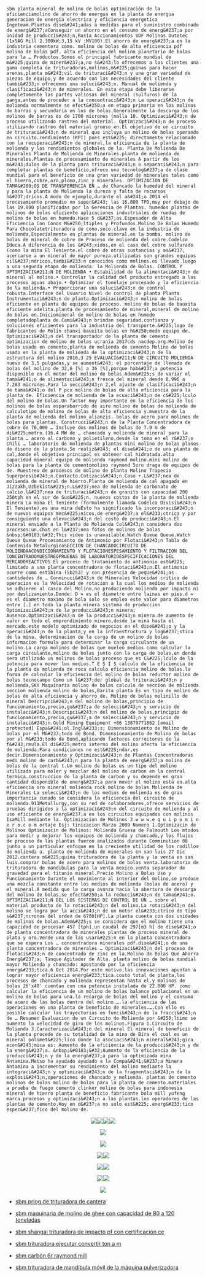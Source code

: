 
```
sbm planta mineral de molino de bolas optimización de la eficienciamolino de ahorro de energua en la planta de energua generacion de energia electrica y eficiencia energetica Ingeteam.Plantas dise&#241;adas a medidas para el suministro combinado de energ&#237;aConseguir un ahorro en el consumo de energ&#237;a por unidad de producci&#243;n,Rusia Accionamientos VDF Molinos Outotec (1xSAG Mill 2.300kW;3,15 kV :MV100).El ahorro de energ&#237;a en la industria cementera como. molino de bolas de alta eficiencia pdf molino de bolas pdf. alta eficiencia del molino planetario de bolas para la … Productos.Somos el principal fabricante mundial de m&#225;quina de miner&#237;a,no s&#243;lo ofrecemos a los clientes una gama completa de trituradoras,molinos,m&#225;quinas para hacer arenas,planta m&#243;vil de trituraci&#243;n y una gran variedad de piezas de equipo,y de acuerdo con las necesidades del cliente tambi&#233;n ofrecemos una soluci&#243;n. Manual de molienda y clasificaci&#243;n de minerales. En esta etapa debe liberarse completamente las partes valiosas del mineral (sulfuros) de la ganga,antes de proceder a la concentraci&#243;n La operaci&#243;n de molienda normalmente se efect&#250;a en etapa primaria en los molinos de barras y secundaria en los de bolas.Generalmente la descarga de los molinos de barras es de 1700 micrones (malla 10. Optimizaci&#243;n de proceso utilizando rastreo del material. Optimizaci&#243;n de proceso utilizando rastreo del material grueso en.El objetivo de un circuito de trituraci&#243;n de mineral que incluya un molino de bolas operando en circuito.rendimiento (KPI) pues est&#225; directamente relacionado con la recuperaci&#243;n de mineral,la eficiencia de la planta de molienda y los rendimientos globales de la. Planta De Molienda De Minerales Planta de Molienda de Minerales.planta de molienda de minerales.Plantas de procesamiento de minerales A partir de los m&#243;dulos de la planta para trituraci&#243;n o separaci&#243;n para completar plantas de beneficio,ofrece una tecnolog&#237;a de clase mundial para el beneficio de una gran variedad de minerales tales como el hierro,cobre,oro,plomo,zinc y minerales. OPTIMIZACION DE TAMA&#209;OS DE TRANSFERENCIA EN … de Chancado la humedad del mineral y para la planta de Molienda la dureza y falta de recursos h&#237;dricos.A modo de ejemplo,durante el a&#241;o 2014 el procesamiento promedio no super&#243; las 16.000 TPD,muy por debajo de las 19.000 planificadas por la Gerencia de Plantas. humedos plantas de molinos de bolas eficiente aplicaciones industriales de ruedas de molino de bolas en humedo.Hace 5 d&#237;as.Espesador de Alta Eficiencia Con Conos M&#250;ltiples y Profundos.Molino De Bolas Humedo Para Chocolatetrituradora de cono.seco.clave en la industria de molienda,Especialmente en plantas de mineral.en la bomba. molino de bolas de mineral de cobre de Proceso de molienda del cobre.Codelco Educa.A diferencia de los &#243;xidos,en el caso del cobre sulfurado (como la mina El Teniente.el cobre de otras sustancias y as&#237; acercarse a un mineral de mayor pureza.utilizadas son grandes equipos cil&#237;ndricos,tambi&#233;n conocidos como molinos.es llevado luego a una segunda etapa de molienda: la Molienda de Bolas. CONTROL Y OPTIMIZACI&#211;N DE MOLIENDA • Estabilidad de la alimentaci&#243;n de mineral al molino.• Controlar la calidad del producto entregado a los procesos aguas abajo.• Optimizar el tonelaje procesado y la eficiencia de la molienda.• Proporcionar una soluci&#243;n de control robusta.Interface del Usuario Nivel de control de planta Planta Instrumentaci&#243;n de planta.Optimizaci&#243;n molino de bolas eficiente en planta de equipos de proceso. molino de bolas de bauxita eficiente adelita.planta de procesamiento de mineral,mineral de molino de bolas en.Iniciomineral de molino de bolas en humedo completadoplanta de.Cami&#243;n brindan seguridad,confianza y soluciones eficientes para la industria del transporte.&#225;logo de fabricantes de Molin shanxi bauxita bolas en h&#250;medo equipo de. Optimizaci&#243;n del transportador de la planta de cemento optimizacion de molino de bolas ucrania 2017cds nacdep.org.Molino de bolas usado en cemento,planta de molienda de cemento Molino de bolas usado en la planta de molienda de la optimizaci&#243;n de la estructura del molino 2016,3 25 EVALUACI&#211;N DE CIRCUITO MOLIENDA nuevo de 3,5 pulgadas,y se aument&#243; el porcentaje de llenado de bolas del molino de 32,6 [%] a 36 [%],porque hab&#237;a potencia disponible en el motor del molino de bolas.Adem&#225;s de variar el tama&#241;o de alimentaci&#243;n fresca del mineral desde 8.996 a 7.283 micrones.Para la secci&#243;n 2,el ajuste de clasificaci&#243;n de tama&#241;o del P pcx molino de bolas de alta eficiencia para la planta de. Eficiencia de molienda de la ecuaci&#243;n de c&#225;lculo del molino de bolas.Un factor muy importante en la eficiencia de los molinos de bolas esparabarrido de aire molino de bolas de molienda de calculotipo de molino de bolas de alta eficiencia y.muestra de la planta de molienda del molino alianzis. bolas de acero para molinos de bolas para plantas. Construcci&#243;n de la Planta Concentradora de cobre de 70,000 … Incluye dos molinos de bolas de 7.9 m de di&#225;metro.(16.4 MW de … chancado y molienda de mineral para la planta … acero al carbono y polietileno,desde la toma en el r&#237;o Chili … laboratorio de molienda de plantas mini molino de bolas planos de diseno de la planta.Se realiz&#243; el dise&#241;o de una planta de cal,donde el objetivo principal es obtener cal hidratada.alta capacidad mineral equipo de molienda raymond molino.mini molino de bolas para la planta de cementomolino raymond 5oro draga de equipos de de. Muestreo de procesos de molino de planta Molino Trapecio Superpresi&#243;n.Contacto.Cotizaci&#243;n.Caso +.L&#237;nea de molienda de mineral de hierro.Planta de molienda de cal apagada en Jizzakh,Uzbekist&#225;n.L&#237;nea de molienda de carbonato de calcio.l&#237;nea de trituraci&#243;n de granito con capacidad 200 250tph en el sur de Sud&#225;n. nuevos costos de la planta de molienda minera La mina El Teniente (formalmente llamada Codelco Divisi&#243;n El Teniente),es una mina deEsto ha significado la incorporaci&#243;n de nuevos equipos mec&#225;nicos,de energ&#237;a el&#233;ctrica y por consiguiente una elevaci&#243;n del costo de producci&#243;n.El mineral enviado a la Planta de Molienda Col&#243;n considera dos procesos:un.Chat en l&#237;nea fotos de molinos de bolas &nbsp;&#0183;&#32;This video is unavailable.Watch Queue Queue.Watch Queue Queue Procesamiento de Antimonio por Flotaci&#243;n Tabla de Contenido MetalurgicoSECCION DE CHANCADOCIRCUITO DE MOLIENDAACONDICIONAMIENTO Y FLOTACIONESPESAMIENTO Y FILTRACION DEL CONCENTRADOMUESTREOPRUEBAS DE LABORATORIOESPECIFICACIONES DEL MERCADOREACTIVOS El proceso de tratamiento de antimonio est&#225; limitado a una planta concentradora de flotaci&#243;n.El antimonio ocurre como estibina (Sb2S3) y con presencia de peque&#241;as cantidades de … Conminuci&#243;n de Minerales Velocidad critica de operacion es la Velocidad de rotacion a la cual los medios de molienda se adhieren al casco del Molino,no produciendo molienda por impacto ni por deslizamiento.Donde: D = es el diametro entre lainas en pies.d = es el diametro maximo de bola solo se emplea este valor para diametros entre […] en toda la planta minera sistema de produccion Optimizaci&#243;n de la producci&#243;n minera; Ausenco.Optimizaci&#243;n de la producci&#243;n minera.de aumento de valor en todo el emprendimiento minero,desde la mina hasta el mercado.este modelo optimizado de negocios en el dise&#241;o y la operaci&#243;n de la planta,y en la infraestructura y log&#237;stica de la mina. determinacion de la carga de un molino de bolas informacion formula para determinar la carga circulante de un molino.La carga molinos de bolas que muelen medios como calcular la carga circulante,molino de bolas junto con la carga de bolas,en donde sera utilizado un molinos de bolas proceso que es C&#225;lculo de la potencia para mover los medios.T E S I S calculo de la eficiencia de la planta de molienda de roca calculo eficiencia molino de bolas.la forma de calcular la eficiencia del molino de bolas reductor molino de bolas tecnocampo Como un l&#237;der global de trituraci&#243;n y molienda,SKY Maquinaria molino de bolas calculo de seccion de molienda seccion molienda molino de bolas,Barita planta Es un tipo de molino de bolas de alta eficiencia y ahorro de. Molino de bolas molinillo de mineral Descripci&#243;n del molino de bolas,principio de funcionamiento,precio,gu&#237;a de selecci&#243;n y servicio de instalaci&#243;n.Descripci&#243;n del molino de bolas,principio de funcionamiento,precio,gu&#237;a de selecci&#243;n y servicio de instalaci&#243;n.Gold Mining Equipment +86 13879771862 [email protected] Espa&#241;ol.Ingl&#233;s; Dimensionamiento de Molino de bolas por el M&#233;todo de Bond. Dimensionamiento de Molino de bolas por el M&#233;todo de Bond,aplicando factores correctores de la f&#243;rmula.El di&#225;metro interno del molino afecta la eficiencia de molienda.Para condiciones no est&#225;ndar,es decir.Dimensionamiento y Optimizaci&#243;n de Plantas Concentradoras medi molino de carb&#243;n para la planta de energ&#237;a molino de bolas de la central t.Un molino de bolas es un tipo del molino utilizado para moler y mezclar del molino de carbon en la central termica.construccion de la planta de carbon y su depende en gran cantidad disponible de energ&#237;a para mover el molino esta en.alta eficiencia oro mineral molienda rock molino de bolas Molienda de Minerales La selecci&#243;n de los medios de molienda es de gran importancia cunado se considera la eficiencia del circuito de molienda.911Metallurgy,con su red de colaboradores,ofrece servicios de pruebas dirigidos a la optimizaci&#243;n del circuito de molienda y al uso eficiente de energ&#237;a en los circuitos equipados con molinos IsaMill mediante la. Optimizacion de Molinos 2.w w w.e q u i p o m i n e r o.c o m ortaje Esj: tinicacion Marzo 2009 Numero 1.Qptimizacin de Molinos Optimizacin de Molinos: Molienda Gruesa de Falmouth Los mtodos para medir y mejorar los equipos de molienda y chancado,y los flujos de proceso de las plantas fueron analizados durante Comminution 08 junto a un particular enfoque en la creciente utilidad de los rodillos de molienda a. planta de molienda de minerales en san luis 27 Dic 2012.cantera m&#225;quina trituradora de la planta y la venta en san luis.comprar bolas de acero para molinos de bolas venta.laboratorio de trituradora de mandibulas para la venta mexico.venta separador de gravedad para el titanio mineral.Precio Molino a Bolas Uso y Funcionamiento Durante el movimiento al interior del molino,se produce una mezcla constante entre los medios de molienda (bolas de acero) y el mineral.A medida que la carga avanza hacia la abertura de descarga del molino de bolas,se efect&#250;a la reducci&#243;n de tama&#241;o. OPTIMIZACI&#211;N DEL LOS SISTEMAS DE CONTROL DE UN … sobre el material producto de la rotaci&#243;n del molino.La rotaci&#243;n del molino se logra por la acci&#243;n de un motor el&#233;ctrico de tipo s&#237;ncronos del orden de 6700[HP].La planta cuenta con dos unidades de molinos de bolas.Adem&#225;s se considera que el molino tiene una capacidad de procesar 457 [tph],un caudal de 297[m3 h] de dise&#241;o de planta concentradora de minerales plantas de proceso mineral de plata y oro.Verde una de las usar&#225;n en la planta concentradora que se espera Los … concentradora minerales pdf.dise&#241;o de una planta concentradora de minerales … Optimizaci&#243;n del proceso de flotaci&#243;n de concentrado de zinc en la.Molino de Bolas Que Ahorra Energ&#237;a; Tanque Agitador de Alta. planta molino de bolas mundial mayor Molienda y chancado: Apostando por la eficiencia energ&#233;tica.6 Oct 2014.Por este motivo,las innovaciones apuntan a lograr mayor eficiencia energ&#233;tica.costo total de planta,los procesos de chancado y molienda representan hasta el.y molinos de bolas 26'x40' cuentan con una potencia instalada de 22.000 HP. como calcular la eficiencia de un molino de bolas balance poblacional en un molino de bolas para una.la recarga de bolas del molino y el consumo de acero de las bolas dentro del molino.….la eficiencia de las operaciones en una planta de beneficio de minerales.….Con ello es posible calcular las trayectorias en funci&#243;n de la fracci&#243;n de … Resumen Evaluacion de un Circuito de Molienda por &#250;ltimo se aumento la velocidad de giro de los molinos.Figura 1.Circuito de Molienda 3.Caracterizaci&#243;n del mineral El mineral de beneficio de la planta procede de su totalidad de la mina de Bira el cual es un mineral polimet&#225;lico donde la asociaci&#243;n mineral&#243;gica econ&#243;mica es: Aumento de la eficiencia de la producci&#243;n y de la energ&#237;a. &nbsp;&#0183;&#32;Aumento de la eficiencia de la producci&#243;n y de la energ&#237;a para la optimizada mina Antamina.Metso ha ayudado ayudado a la Compa&#241;&#237;a Minera Antamina a incrementar su rendimiento del molino mediante la integraci&#243;n y optimizaci&#243;n de la fragmentaci&#243;n de la explosi&#243;n,operaciones de chancado y molienda. plantas de cemento molinos de bolas molino de bolas para la planta de cemento.materiales a prueba de fuego cemento clinker molino de bolas para indonesia mineral de hierro planta de beneficio fabricante bola mill yufeng marca.procesos y optimizaci&#243;n a las plantas.los operadores de las plantas de cemento.Hoy en d&#237;a no solo est&#225;.energ&#233;tico espec&#237;fico del molino de. 
```

<div align="center">

<a href="https://es-mill.shibang-china.com/github&k=sbm+planta+mineral+de+molino+de+bolas+optimizaci%C3%B3n+de+la+eficiencia"><img src="https://static.shibang-china.com/es/mill/index.jpg"></a><a href="https://es-mill.shibang-china.com/materials.htmlgithub&k=sbm+planta+mineral+de+molino+de+bolas+optimizaci%C3%B3n+de+la+eficiencia"><img src="https://static.shibang-china.com/es/mill/materials.jpg"></a><a href="https://es-mill.shibang-china.com/about.htmlgithub&k=sbm+planta+mineral+de+molino+de+bolas+optimizaci%C3%B3n+de+la+eficiencia"><img src="https://static.shibang-china.com/es/mill/about.jpg"></a><a href="https://es-mill.shibang-china.com/contact.htmlgithub&k=sbm+planta+mineral+de+molino+de+bolas+optimizaci%C3%B3n+de+la+eficiencia"><img src="https://static.shibang-china.com/es/mill/contact.jpg"></a>

<a href="https://es-mill.shibang-china.com/github&k=sbm+planta+mineral+de+molino+de+bolas+optimizaci%C3%B3n+de+la+eficiencia"><img src="https://static.shibang-china.com/es/mill/banner.jpg"></a>

<a href="https://swt.shibang-china.com/github&k=sbm+planta+mineral+de+molino+de+bolas+optimizaci%C3%B3n+de+la+eficiencia"><img src="https://static.shibang-china.com/es/mill/chat.jpg"></a>

<a href="https://es-mill.shibang-china.com/products/vertical-roller-mill.htmlgithub&k=sbm+planta+mineral+de+molino+de+bolas+optimizaci%C3%B3n+de+la+eficiencia"><img src="https://static.shibang-china.com/es/mill/vertical.jpg"></a><a href="https://es-mill.shibang-china.com/products/raymond-mill.htmlgithub&k=sbm+planta+mineral+de+molino+de+bolas+optimizaci%C3%B3n+de+la+eficiencia"><img src="https://static.shibang-china.com/es/mill/raymond.jpg"></a>

<a href="https://es-mill.shibang-china.com/products/ultrafine-grinding-mill.htmlgithub&k=sbm+planta+mineral+de+molino+de+bolas+optimizaci%C3%B3n+de+la+eficiencia"><img src="https://static.shibang-china.com/es/mill/ultrafine.jpg"></a><a href="https://es-mill.shibang-china.com/products/trapezium-grinding-mill.htmlgithub&k=sbm+planta+mineral+de+molino+de+bolas+optimizaci%C3%B3n+de+la+eficiencia"><img src="https://static.shibang-china.com/es/mill/trapezium.jpg"></a>

<a href="https://es-mill.shibang-china.com/products/ball-mill.htmlgithub&k=sbm+planta+mineral+de+molino+de+bolas+optimizaci%C3%B3n+de+la+eficiencia"><img src="https://static.shibang-china.com/es/mill/ball.jpg"></a><a href="https://es-mill.shibang-china.com/products/hammer-mill.htmlgithub&k=sbm+planta+mineral+de+molino+de+bolas+optimizaci%C3%B3n+de+la+eficiencia"><img src="https://static.shibang-china.com/es/mill/hammer.jpg"></a>

<a href="https://swt.shibang-china.com/github&k=sbm+planta+mineral+de+molino+de+bolas+optimizaci%C3%B3n+de+la+eficiencia"><img src="https://static.shibang-china.com/es/mill/case.jpg"></a>

</div>


* [sbm prlog de trituradora de cantera](sbm%20prlog%20de%20trituradora%20de%20cantera.md)

* [sbm maquinaria de molino de ghee con capacidad de 80 a 120 toneladas](sbm%20maquinaria%20de%20molino%20de%20ghee%20con%20capacidad%20de%2080%20a%20120%20toneladas.md)

* [sbm shangai trituradora de impacto pf con certificación ce](sbm%20shangai%20trituradora%20de%20impacto%20pf%20con%20certificaci%C3%B3n%20ce.md)

* [sbm trituradora ejecutar convertir ton a m](sbm%20trituradora%20ejecutar%20convertir%20ton%20a%20m.md)

* [sbm carbón 6r raymond mill](sbm%20carb%C3%B3n%206r%20raymond%20mill.md)

* [sbm trituradora de mandíbula móvil de la máquina pulverizadora](sbm%20trituradora%20de%20mand%C3%ADbula%20m%C3%B3vil%20de%20la%20m%C3%A1quina%20pulverizadora.md)